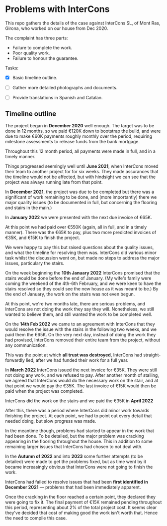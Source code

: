 # Problems with InterCons

This repo gathers the details of the case against InterCons SL, of Mont Ras, Girona, who worked on our house from Dec 2020.

The complaint has three parts: 

- Failure to complete the work.
- Poor quality work.
- Failure to honour the guarantee.

Tasks: 

- [x] Basic timeline outline.
- [ ] Gather more detailed photographs and documents.
- [ ] Provide translations in Spanish and Catalan. 


## Timeline outline

The project began in **December 2020** well enough. The target was to be done in 12 months, so we paid €120K down to bootstrap the build, and were due to make €60K payments roughly monthly over the period, requiring milestone assessments to release funds from the bank mortgage. 

Throughout this 12 month period, all payments were made in full, and in a timely manner. 

Things progressed seemingly well until **June 2021**, when InterCons moved their team to another project for for six weeks. 
They made assurances that the timeline would not be affected, but with hindsight we can see that the project was always running late from that point.

In **December 2021**, the project was due to be completed but there was a significant of work remaining to be done, and (more importantly) there we major quality issues (to be documented in full, but concerning the flooring and stairs in the main.) 

In **January 2022** we were presented with the next due invoice of €65K. 

At this point we had paid over €550K (again, all in full, and in a timely manner). There was the €65K to pay, plus two more predicted invoices of €35K, and €15K to finish the project. 

We were happy to pay this but raised questions about the quality issues, and what the timeline for resolving them was. InterCons did various minor task whilst the discussion went on, but made no steps to address the major issues, particulary the stairs. 

On the week beginning the **10th January 2022** InterCons promised that the stairs would be done before the end of January. (My wife's family were coming the weekend of the 4th-6th February, and we were keen to have the stairs resolved so they could see the new house as it was meant to be.) By the end of January, the work on the stairs was not even begun.  

At this point, we're two months late, there are serious problems, and InterCons are not doing the work they say they will. Nonetheless, we still wanted to believe them, and still wanted the work to be completed well. 

On the **14th Feb 2022** we came to an agreement with InterCons that they would resolve the issue with the stairs in the following two weeks, and we paid them the €65K. 
On the very next day, instead of doing the work they had provised, InterCons removed their entire team from the project, without any communication. 

This was the point at which **all trust was destroyed**, InterCons had straight-forwardly lied, after we had funded their work for a full year. 

In **March 2022** InterCons issued the next invoice for €35K. They were still not doing any work, and we refused to pay. 
After another month of stalling, we agreed that InterCons would do the necessary work on the stair, and at that point we would pay the €35K. 
The last invoice of €15K would then be paid when the project was completed. 

InterCons did the work on the stairs and we paid the €35K in **April 2022**

After this, there was a period where InterCons did minor work towards finishing the project. 
At each point, we had to point out every detail that needed doing, but slow progress was made.

In the meantime though, problems had started to appear in the work that had been done. 
To be detailed, but the major problem was cracking appearing in the flooring throughout the house. 
This in addition to some remaining larger issues that InterCons had chosen to not deal with. 

In the **Autumn of 2022** and into **2023** some further attempts (to be detailed) were made to get the problems 
fixed, but as time went by it became increasingly obvious that InterCons were not going to finish the work. 

InterCons had failed to resolve issues that had been **first identified in December 2021** — problems that had been immediately apparent. 

Once the cracking in the floor reached a certain point, they declared they were going to fix it.
The final payment of €15K remained pending throughout this period, representing about 2% of the total project cost. 
It seems clear they've decided that cost of making good the work isn't worth that. 
Hence the need to compile this case. 

